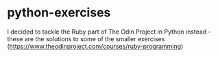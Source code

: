 # python-exercises
I decided to tackle the Ruby part of The Odin Project in Python instead - these are the solutions to some of the smaller exercises (https://www.theodinproject.com/courses/ruby-programming)
